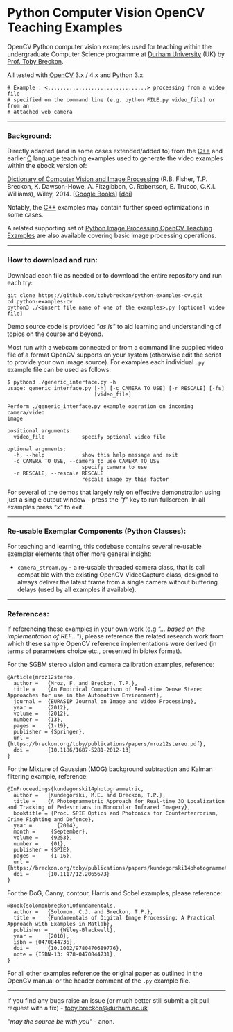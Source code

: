 # Python Computer Vision OpenCV Teaching Examples

OpenCV Python computer vision examples used for teaching within the undergraduate Computer Science programme
at [Durham University](http://www.durham.ac.uk) (UK) by [Prof. Toby Breckon](https://breckon.org/toby/).

All tested with [OpenCV](http://www.opencv.org) 3.x / 4.x and Python 3.x.

```
# Example : <................................> processing from a video file
# specified on the command line (e.g. python FILE.py video_file) or from an
# attached web camera
```
---

### Background:

Directly adapted (and in some cases extended/added to) from the [C++](https://github.com/tobybreckon/cpp-examples-ipcv.git) and earlier [C](https://github.com/tobybreckon/c-examples-ipcv.git) language teaching examples used to generate the video examples within the ebook version of:

[Dictionary of Computer Vision and Image Processing](http://dx.doi.org/10.1002/9781119286462) (R.B. Fisher, T.P. Breckon, K. Dawson-Howe, A. Fitzgibbon, C. Robertson, E. Trucco, C.K.I. Williams), Wiley, 2014.
[[Google Books](http://books.google.co.uk/books?id=TaEQAgAAQBAJ&lpg=PP1&dq=isbn%3A1118706811&pg=PP1v=onepage&q&f=false)] [[doi](http://dx.doi.org/10.1002/9781119286462)]

Notably, the [C++](https://github.com/tobybreckon/cpp-examples-ipcv.git) examples may contain further speed optimizations in some cases.

A related supporting set of [Python Image Processing OpenCV Teaching Examples](https://github.com/tobybreckon/python-examples-ip.git) are also available covering basic image processing operations.

---

### How to download and run:

Download each file as needed or to download the entire repository and run each try:

```
git clone https://github.com/tobybreckon/python-examples-cv.git
cd python-examples-cv
python3 ./<insert file name of one of the examples>.py [optional video file]
```

Demo source code is provided _"as is"_ to aid learning and understanding of topics on the course and beyond.

Most run with a webcam connected or from a command line supplied video file of a format OpenCV supports on your system (otherwise edit the script to provide your own image source). For examples each individual ```.py``` example file can be used as follows:

```
$ python3 ./generic_interface.py -h
usage: generic_interface.py [-h] [-c CAMERA_TO_USE] [-r RESCALE] [-fs]
                            [video_file]

Perform ./generic_interface.py example operation on incoming camera/video
image

positional arguments:
  video_file            specify optional video file

optional arguments:
  -h, --help            show this help message and exit
  -c CAMERA_TO_USE, --camera_to_use CAMERA_TO_USE
                        specify camera to use
  -r RESCALE, --rescale RESCALE
                        rescale image by this factor

```

For several of the demos that largely rely on effective demonstration using just a single output window - press the _"f"_ key to run fullscreen. In all examples press _"x"_ to exit.

---

### Re-usable Exemplar Components (Python Classes):

For teaching and learning, this codebase contains several re-usable exemplar elements that offer more general insight:

- ```camera_stream.py``` - a re-usable threaded camera class, that is call compatible with the existing OpenCV VideoCapture class, designed to always deliver the latest frame from a single camera without buffering delays (used by all examples if available).

---

### References:

If referencing these examples in your own work (e.g _"... based on the implementation of REF..."_), please reference the related research work from which these sample OpenCV reference implementations were derived (in terms of parameters choice etc., presented in bibtex format).

For the SGBM stereo vision and camera calibration examples, reference:
```
@Article{mroz12stereo,
  author = 	 {Mroz, F. and Breckon, T.P.},
  title = 	 {An Empirical Comparison of Real-time Dense Stereo Approaches for use in the Automotive Environment},
  journal =  {EURASIP Journal on Image and Video Processing},
  year =     {2012},
  volume = 	 {2012},
  number = 	 {13},
  pages = 	 {1-19},
  publisher = {Springer},
  url = 	 {https://breckon.org/toby/publications/papers/mroz12stereo.pdf},
  doi = 	 {10.1186/1687-5281-2012-13}
}
```

For the Mixture of Gaussian (MOG) background subtraction and Kalman filtering example, reference:
```
@InProceedings{kundegorski14photogrammetric,
  author = 	 {Kundegorski, M.E. and Breckon, T.P.},
  title = 	 {A Photogrammetric Approach for Real-time 3D Localization and Tracking of Pedestrians in Monocular Infrared Imagery},
  booktitle = {Proc. SPIE Optics and Photonics for Counterterrorism, Crime Fighting and Defence},
  year = 	    {2014},
  month =     {September},
  volume =    {9253},
  number =    {01},
  publisher = {SPIE},
  pages =     {1-16},
  url = 	 {https://breckon.org/toby/publications/papers/kundegorski14photogrammetric.pdf},
  doi = 	 {10.1117/12.2065673}
}
```


For the DoG, Canny, contour, Harris  and Sobel examples, please reference:
```
@Book{solomonbreckon10fundamentals,
  author = 	 {Solomon, C.J. and Breckon, T.P.},
  title = 	 {Fundamentals of Digital Image Processing: A Practical Approach with Examples in Matlab},
  publisher = 	 {Wiley-Blackwell},
  year = 	 {2010},
  isbn = {0470844736},
  doi = 	 {10.1002/9780470689776},
  note = {ISBN-13: 978-0470844731},
}
```

For all other examples reference the original paper as outlined in the OpenCV manual or the header comment of the ```.py``` example file.

---

If you find any bugs raise an issue (or much better still submit a git pull request with a fix) - toby.breckon@durham.ac.uk

_"may the source be with you"_ - anon.

